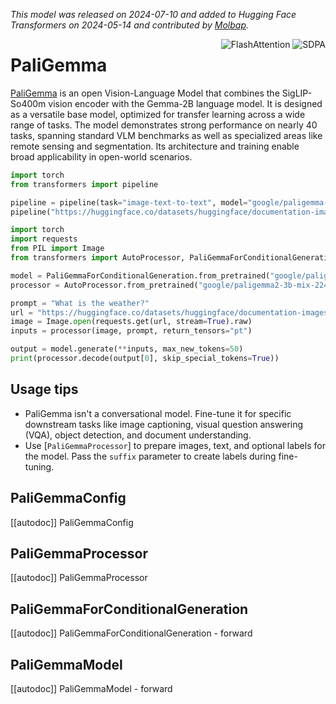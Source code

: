 <!--Copyright 2024 The HuggingFace Team. All rights reserved.

Licensed under the Apache License, Version 2.0 (the "License"); you may not use this file except in compliance with
the License. You may obtain a copy of the License at

http://www.apache.org/licenses/LICENSE-2.0

Unless required by applicable law or agreed to in writing, software distributed under the License is distributed on
an "AS IS" BASIS, WITHOUT WARRANTIES OR CONDITIONS OF ANY KIND, either express or implied. See the License for the
specific language governing permissions and limitations under the License.

⚠️ Note that this file is in Markdown but contain specific syntax for our doc-builder (similar to MDX) that may not be
rendered properly in your Markdown viewer.

-->
*This model was released on 2024-07-10 and added to Hugging Face Transformers on 2024-05-14 and contributed by [Molbap](https://huggingface.co/Molbap).*

<div style="float: right;">
    <div class="flex flex-wrap space-x-1">
        <img alt="FlashAttention" src="https://img.shields.io/badge/%E2%9A%A1%EF%B8%8E%20FlashAttention-eae0c8?style=flat">
        <img alt="SDPA" src="https://img.shields.io/badge/SDPA-DE3412?style=flat&logo=pytorch&logoColor=white">
    </div>
</div>

# PaliGemma

[PaliGemma](https://huggingface.co/papers/2407.07726) is an open Vision-Language Model that combines the SigLIP-So400m vision encoder with the Gemma-2B language model. It is designed as a versatile base model, optimized for transfer learning across a wide range of tasks. The model demonstrates strong performance on nearly 40 tasks, spanning standard VLM benchmarks as well as specialized areas like remote sensing and segmentation. Its architecture and training enable broad applicability in open-world scenarios.

<hfoptions id="usage">
<hfoption id="Pipeline">

```py
import torch
from transformers import pipeline

pipeline = pipeline(task="image-text-to-text", model="google/paligemma-3b-mix-224", dtype="auto")
pipeline("https://huggingface.co/datasets/huggingface/documentation-images/resolve/main/pipeline-cat-chonk.jpeg", "What is the weather?")
```

</hfoption>
<hfoption id="PaliGemmaForConditionalGeneration">

```py
import torch
import requests
from PIL import Image
from transformers import AutoProcessor, PaliGemmaForConditionalGeneration

model = PaliGemmaForConditionalGeneration.from_pretrained("google/paligemma2-3b-mix-224", dtype="auto")
processor = AutoProcessor.from_pretrained("google/paligemma2-3b-mix-224")

prompt = "What is the weather?"
url = "https://huggingface.co/datasets/huggingface/documentation-images/resolve/main/pipeline-cat-chonk.jpeg"
image = Image.open(requests.get(url, stream=True).raw)
inputs = processor(image, prompt, return_tensors="pt")

output = model.generate(**inputs, max_new_tokens=50)
print(processor.decode(output[0], skip_special_tokens=True))
```

</hfoption>
</hfoptions>

## Usage tips

- PaliGemma isn't a conversational model. Fine-tune it for specific downstream tasks like image captioning, visual question answering (VQA), object detection, and document understanding.
- Use [`PaliGemmaProcessor`] to prepare images, text, and optional labels for the model. Pass the `suffix` parameter to create labels during fine-tuning.

## PaliGemmaConfig

[[autodoc]] PaliGemmaConfig

## PaliGemmaProcessor

[[autodoc]] PaliGemmaProcessor

## PaliGemmaForConditionalGeneration

[[autodoc]] PaliGemmaForConditionalGeneration
    - forward

## PaliGemmaModel

[[autodoc]] PaliGemmaModel
    - forward
